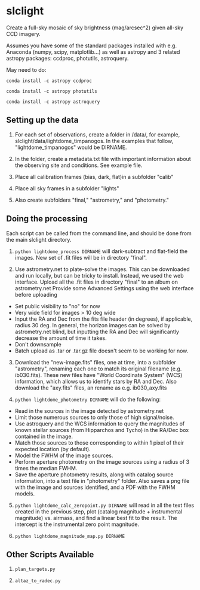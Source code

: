 # slclight

Create a full-sky mosaic of sky brightness (mag/arcsec^2) given all-sky 
CCD imagery.

Assumes you have some of the standard packages installed with e.g. Anaconda (numpy, scipy,
matplotlib...) as well as astropy and 3 related astropy packages: ccdproc, photutils, astroquery.

May need to do: 

`conda install -c astropy ccdproc`

`conda install -c astropy photutils`

`conda install -c astropy astroquery`

## Setting up the data

1. For each set of observations, create a folder in /data/, 
for example, slclight/data/lightdome\_timpanogos. 
In the examples that follow, "lightdome_timpanogos" would be DIRNAME.

2. In the folder, create a metadata.txt file with important information 
about the observing site and conditions. See example file.

3. Place all calibration frames (bias, dark, flat)in a subfolder "calib"

4. Place all sky frames in a subfolder "lights"

5. Also create subfolders "final," "astrometry," and "photometry."

## Doing the processing

Each script can be called from the command line, and should be done
from the main slclight directory.

1. `python lightdome_process DIRNAME` will dark-subtract and flat-field the images.
New set of .fit files will be in directory "final".

2. Use astrometry.net to plate-solve the images. This can be downloaded and run
locally, but can be tricky to install. Instead, we used the web interface.
Upload all the .fit files in directory "final" to an album on astrometry.net
Provide some Advanced Settings using the web interface before uploading
 * Set public visibility to "no" for now
 * Very wide field for images > 10 deg wide
 * Input the RA and Dec from the fits file header (in degrees), if applicable, radius 30 deg. In general,
the horizon images can be solved by astrometry.net blind, but inputting the RA and Dec will
significantly decrease the amount of time it takes.
 * Don't downsample
 * Batch upload as .tar or .tar.gz file doesn't seem to be working for now.
 
3. Download the "new-image.fits" files, one at time, into a subfolder "astrometry", 
renaming each one to match its original filename (e.g. ib030.fits). 
These new files have "World Coordinate System" (WCS) information, which allows
 us to identify stars by RA and Dec. Also download the "axy.fits" files, an rename as 
 e.g. ib030_axy.fits
    
4. `python lightdome_photometry DIRNAME` will do the following:
 * Read in the sources in the image detected by astrometry.net
 * Limit those numerous sources to only those of high signal/noise.
 * Use astroquery and the WCS information to query the magnitudes of known 
 stellar sources (from Hipparchos and Tycho) in the RA/Dec box contained in the image.
 * Match those sources to those corresponding to within 1 pixel of their 
 expected location (by default). 
 * Model the FWHM of the image sources.
 * Perform aperture photometry on the image sources using a radius of 3 times the 
 median FWHM.
 * Save the aperture photometry results, along with catalog source information, into
 a text file in "photometry" folder. Also saves a png file with the image and sources identified,
 and a PDF with the FWHM models.
 
5. `python lightdome_calc_zeropoint.py DIRNAME` will read in all the text files created
in the previous step, plot (catalog magnitude + instrumental magnitude) vs. airmass,
and find a linear best fit to the result. The intercept is the instrumental zero point magnitude.

6. `python lightdome_magnitude_map.py DIRNAME`

## Other Scripts Available

1. `plan_targets.py`

2. `altaz_to_radec.py`

